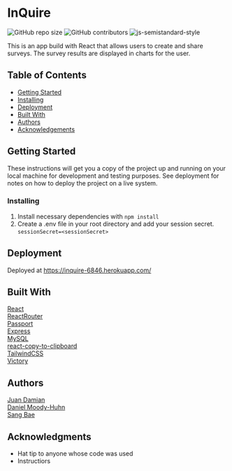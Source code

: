 # InQuire
![GitHub repo size](https://img.shields.io/github/repo-size/damianjuan/Inquire) ![GitHub contributors](https://img.shields.io/github/contributors/damianjuan/InQuire) ![js-semistandard-style](https://img.shields.io/badge/code%20style-semistandard-brightgreen.svg)

This is an app build with React that allows users to create and share surveys. The survey results are displayed in charts for the user.

## Table of Contents
- [Getting Started](#getting-started)
- [Installing](#installing)
- [Deployment](#deployment)
- [Built With](#built-with)
- [Authors](#authors)
- [Acknowledgements](#acknowledgments)

## Getting Started

These instructions will get you a copy of the project up and running on
your local machine for development and testing purposes. See deployment
for notes on how to deploy the project on a live system.

### Installing

1. Install necessary dependencies with ```npm install```
2. Create a .env file in your root directory and add your session secret.
```sessionSecret=<sessionSecret>```

## Deployment

Deployed at https://inquire-6846.herokuapp.com/

## Built With

  [React](https://reactjs.org/)  
  [ReactRouter](https://reactrouter.com/)  
  [Passport](http://www.passportjs.org/)  
  [Express](http://expressjs.com/)  
  [MySQL](https://www.mysql.com/)  
  [react-copy-to-clipboard](https://github.com/nkbt/react-copy-to-clipboard)  
  [TailwindCSS](https://tailwindcss.com/)  
  [Victory](https://formidable.com/open-source/victory/)  

## Authors
[Juan Damian](https://github.com/damianjuan)  
[Daniel Moody-Huhn](https://github.com/HuhnDaniel)  
[Sang Bae](https://github.com/sw2bae)

## Acknowledgments

  - Hat tip to anyone whose code was used
  - Instructiors
